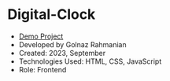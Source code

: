 # Digital-Clock

- [Demo Project](https://golnazrahmanian.github.io/credit-card)
- Developed by Golnaz Rahmanian
- Created: 2023, September
- Technologies Used: HTML, CSS, JavaScript
- Role: Frontend
